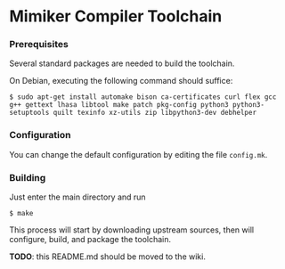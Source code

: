 Mimiker Compiler Toolchain
=============================

### Prerequisites

Several standard packages are needed to build the toolchain.  

On Debian, executing the following command should suffice:

```
$ sudo apt-get install automake bison ca-certificates curl flex gcc g++ gettext lhasa libtool make patch pkg-config python3 python3-setuptools quilt texinfo xz-utils zip libpython3-dev debhelper
```

### Configuration

You can change the default configuration by editing the file `config.mk`.

### Building

Just enter the main directory and run
```
$ make
```

This process will start by downloading upstream sources, then
will configure, build, and package the toolchain.

**TODO**: this README.md should be moved to the wiki.